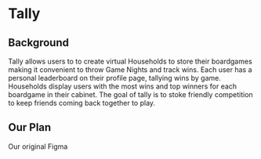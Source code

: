 # Tally

## Background
Tally allows users to to create virtual Households to store their boardgames making it convenient to throw Game Nights and track wins. Each user has a personal leaderboard on their profile page, tallying wins by game. Households display users with the most wins and top winners for each boardgame in their cabinet. The goal of tally is to stoke friendly competition to keep friends coming back together to play.

## Our Plan 
Our original Figma
